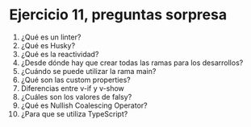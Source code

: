 # Ejercicio 11, preguntas sorpresa

1. ¿Qué es un linter?
2. ¿Qué es Husky?
3. ¿Qué es la reactividad?
4. ¿Desde dónde hay que crear todas las ramas para los desarrollos?
5. ¿Cuándo se puede utilizar la rama main?
6. ¿Qué son las custom properties?
7. Diferencias entre v-if y v-show
8. ¿Cuáles son los valores de falsy?
9. ¿Qué es Nullish Coalescing Operator?
10. ¿Para que se utiliza TypeScript?
